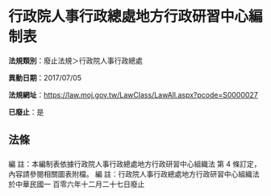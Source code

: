# 行政院人事行政總處地方行政研習中心編制表

**法規類別**：廢止法規＞行政院人事行政總處

**異動日期**：2017/07/05  

**法規網址**：https://law.moj.gov.tw/LawClass/LawAll.aspx?pcode=S0000027

**已廢止**：是



## 法條
##### 
編      註：本編制表依據行政院人事行政總處地方行政研習中心組織法
            第 4  條訂定，內容請參閱相關圖表附檔。
編      註：行政院人事行政總處地方行政研習中心組織法於中華民國一
            百零六年十二月二十七日廢止



